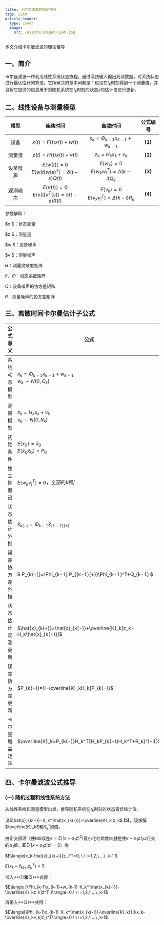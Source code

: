 ```yaml
---
title: 卡尔曼滤波的理论推导
tags: SLAM
article_header:
  type: cover
  image:
    src: /assets/images/SLAM.jpg
---
```


本文介绍卡尔曼滤波的理论推导

## 一、简介

卡尔曼滤波一种利用线性系统状态方程，通过系统输入输出观测数据，对系统状态进行最优估计的算法。它所解决的基本问题是：假设在$t_k$时刻得到一个测量值，并且将它提供的信息用于对随机系统在$t_k$时刻的状态$x$的估计值进行更新。

## 二、线性设备与测量模型

|   模型   |                           连续时间                           |                           离散时间                           | 公式编号 |
| :------: | :----------------------------------------------------------: | :----------------------------------------------------------: | :------: |
|   设备   |                  $\dot{x}(t)=F(t)x(t)+w(t)$                  |               $x_k=\Phi_{k-1}x_{k-1}+w_{k-1}$                | **(1)**  |
|  测量值  |                     $z(t)=H(t)x(t)+v(t)$                     |                       $z_k=H_kx_k+v_k$                       | **(2)**  |
| 设备噪声 | $E\langle w(t)\rangle=0$<br>$E\langle w(t)w(s)^T\rangle=\delta(t-s)Q(t)$ | $E\langle w_k\rangle=0$<br>$E\langle w_kw_i^T\rangle=\Delta(k-i)Q_k$ | **(3)**  |
| 观测噪声 | $E\langle v(t)\rangle=0$<br>$E\langle v(t)v^T(s)\rangle=\delta(t-s)R(t)$ | $E\langle v_k\rangle=0$<br>$E\langle v_k v_i^T\rangle=\Delta(k-i)R_k$ | **(4)**  |

参数解释：

$x $：状态变量 

$z $：测量量

$w $：设备噪声

$v $：测量噪声

$H$：测量灵敏度矩阵

$F、\Phi$：动态系数矩阵

$Q$：设备噪声的协方差矩阵

$R$：测量噪声的协方差矩阵

## 三、离散时间卡尔曼估计子公式

| 公式意义         | 公式                                                         |
| ---------------- | ------------------------------------------------------------ |
| 系统动态模型     | $x_k=\Phi_{k-1}x_{k-1}+w_{k-1}$<br>$w_k\sim N(0,Q_k)$        |
| 测量模型         | $z_k=H_kx_k+v_k$<br>$v_k\sim N(0,R_k)$                       |
| 初始条件         | $E\langle x_0\rangle=\hat{x}_0$<br>$E\langle\widetilde{x}_0\widetilde{x}_0\rangle=P_0$ |
| 独立性假设       | $E\langle w_k v_j^T\rangle=0$，全部的$k$和$j$                |
| 状态估计外推     | $\hat{x}_{k(-)}=\Phi_{k-1}\hat{x}_{(k-1)(+)}$                |
| 误差协方差外推   | $ P_{k(-)}=\Phi_{k-1} P_{(k-1)(+)}\Phi_{k-1}^T+Q_{k-1} $     |
| 状态估计观测更新 | $\hat{x}_{k(+)}=\hat{x}_{k(-)}+\overline{K}_k[z_k-H_k\hat{x}_{k(-)}]$ |
| 误差协方差更新   | $P_{k(+)}=[I-\overline{K}_kH_k]P_{k(-)}$                     |
| 卡尔曼增益矩阵   | $\overline{K}_k=P_{k(-)}H_k^T[H_kP_{k(-)}H_k^T+R_k]^{-1}$    |

## 四、卡尔曼滤波公式推导

### (一) 随机过程和线性系统方法

从线性系统和测量模型出发，推导随机系统在$t_k$时刻的状态最佳估计值。

设$\hat{x}_{k(+)}=K_k^1\hat{x_{k(-)}}+\overline{K}_k z_k$ **(5)**，现求解$\overline{K}_k$和$K_k^1$的值。

由正交原理（使MS误差$e=E\langle[x-\alpha_1z]^2\rangle$最小化的常数$\alpha_1$就是使$x-\alpha_1z$与$z$正交的$\alpha_1$值，即$E\langle [x-\alpha_1z]z\rangle=0$）得

$E\langle[x_k-\hat{x}_{k(+)}]z_i^T=0, \ \ i=1,2,\ ...\ ,k-1 $

$E\langle x_k-\hat{x}_{k(+)}z_k^T\rangle=0$

带入**(1)**和**(5)**式得：

$E\langle [\Phi_{k-1}x_{k-1}+w_{k-1}-K_k^1\hat{x_{k(-)}}-\overline{K}_kz_k]z^T_i\rangle=0,\ \ i=1,2,\ ...\ ,k-1$

再带入**(2)**式得：

$E\langle[\Phi_{k-1}x_{k-1}-K_k^1\hat{x_{k(-)}}-\overline{K}_kH_kx_k-\overline{K}_kv_k]z_i^T\rangle=0,\ \ i=1,2,\ ...\ ,k-1$ 





